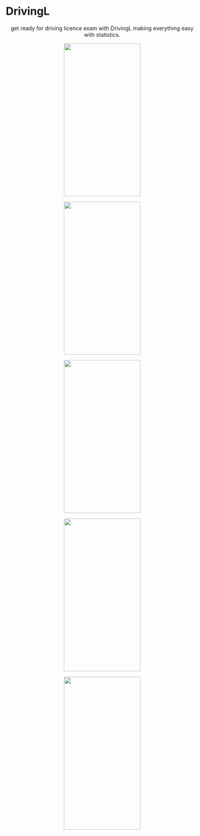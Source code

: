 # DrivingL
<p align="center">
get ready for driving licence exam with DrivingL
making everything easy with statistics.
   </p>

<p align="center">
<img src="https://i.ibb.co/Y8mzwqB/Screenshot-20220121-153826-com-badri-drivingl.jpg" data-canonical-src="https://gyazo.com/eb5c5741b6a9a16c692170a41a49c858.png" width="200" height="400" /> </p>
<p align="center"><img src="https://i.ibb.co/HXQB0xs/Screenshot-20220121-153832-com-badri-drivingl.jpg" data-canonical-src="https://gyazo.com/eb5c5741b6a9a16c692170a41a49c858.png" width="200" height="400" /></p>
<p align="center"><img src="https://i.ibb.co/NrnJGDb/Screenshot-20220121-153840-com-badri-drivingl.jpg" data-canonical-src="https://gyazo.com/eb5c5741b6a9a16c692170a41a49c858.png" width="200" height="400" /></p>
<p align="center"><img src="https://i.ibb.co/DRTbJhQ/Screenshot-20220121-153847-com-badri-drivingl.jpg" data-canonical-src="https://gyazo.com/eb5c5741b6a9a16c692170a41a49c858.png" width="200" height="400" /></p>
<p align="center"><img src="https://i.ibb.co/KsW79vR/Screenshot-20220121-154003-com-badri-drivingl.jpg" data-canonical-src="https://gyazo.com/eb5c5741b6a9a16c692170a41a49c858.png" width="200" height="400" /></p>
